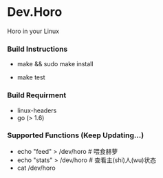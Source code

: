 Dev.Horo
====

Horo in your Linux

### Build Instructions

* make && sudo make install

* make test

### Build Requirment

* linux-headers
* go (> 1.6)

### Supported Functions (Keep Updating...)
* echo "feed" > /dev/horo # 喂食赫萝
* echo "stats" > /dev/horo # 查看主(shi)人(wu)状态
* cat /dev/horo
